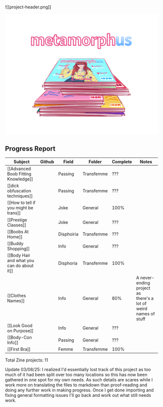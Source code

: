![[project-header.png]]

![alt text](https://github.com/RobbingSpree/Metamorph-Us/blob/main/Media/project-header.png "metamorph-Us")
## Progress Report

| Subject                                    | Github | Field      | Folder     | Complete | Notes                                                           |
| ------------------------------------------ | ------ | ---------- | ---------- | -------- | --------------------------------------------------------------- |
| [[Advanced Boob Fitting Knowledge]]        |        | Passing    | Transfemme | ???      |                                                                 |
| [[dick obfuscation techniques]]            |        | Passing    | Transfemme | ???      |                                                                 |
| [[How to tell if you might be trans]]      |        | Joke       | General    | 100%     |                                                                 |
| [[Prestige Classes]]                       |        | Joke       | General    | ???      |                                                                 |
| [[Boobs At Home]]                          |        | Disphoiria | Transfemme | ???      |                                                                 |
| [[Buddy Shopping]]                         |        | Info       | General    | ???      |                                                                 |
| [[Body Hair and what you can do about it]] |        | Disphoria  | Transfemme | 100%     |                                                                 |
| [[Clothes Names]]                          |        | Info       | General    | 80%      | A never-ending project as there's a lot of weird names of stuff |
| [[Look Good on Purpose]]                   |        | Info       | General    | ???      |                                                                 |
| [[Body-Con Info]]                          |        | Passing    | General    | ???      |                                                                 |
| [[First Bra]]                              |        | Femme      | Transfemme | 100%     |                                                                 |


Total Zine projects: 11

Update 03/08/25:
I realized I'd essentially lost track of this project as too much of it had been split over too many locations so this has now been gathered in one spot for my own needs.
As such details are scares while I work more on translating the files to markdown than proof-reading and doing any further work in making progress.
Once I get done importing and fixing general formatting issues I'll go back and work out what still needs work.

